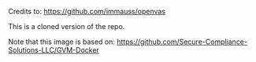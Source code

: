 Credits to: https://github.com/immauss/openvas

This is a cloned version of the repo.

Note that this image is based on:
https://github.com/Secure-Compliance-Solutions-LLC/GVM-Docker
